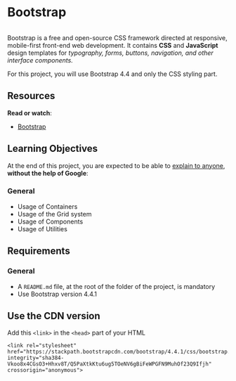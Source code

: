 # Bootstrap

<div class="panel panel-default" id="project-description">
  <div class="panel-body">
    <p><img src="https://user-images.githubusercontent.com/90220978/186951528-9e3fabe4-1f13-4e06-9219-0f886ec53748.png" alt="" loading="lazy" style=""></p>

<p>Bootstrap is a free and open-source CSS framework directed at responsive, mobile-first front-end web development. 
It contains <strong>CSS</strong> and <strong>JavaScript</strong> design templates for <em>typography, forms, buttons, navigation, and other interface components.</em></p>

<p>For this project, you will use Bootstrap 4.4 and only the CSS styling part.</p>

<h2>Resources</h2>

<p><strong>Read or watch</strong>:</p>

<ul>
<li><a href="https://getbootstrap.com/docs/4.4/getting-started/introduction/" title="Bootstrap" target="_blank">Bootstrap</a> </li>
</ul>

<h2>Learning Objectives</h2>

<p>At the end of this project, you are expected to be able to <a href="https://fs.blog/feynman-learning-technique/" title="explain to anyone" target="_blank">explain to anyone</a>, <strong>without the help of Google</strong>:</p>

<h3>General</h3>

<ul>
<li>Usage of Containers</li>
<li>Usage of the Grid system</li>
<li>Usage of Components</li>
<li>Usage of Utilities</li>
</ul>

<h2>Requirements</h2>

<h3>General</h3>

<ul>
<li>A <code>README.md</code> file, at the root of the folder of the project, is mandatory</li>
<li>Use Bootstrap version 4.4.1</li>
</ul>

<h2>Use the CDN version</h2>

<p>Add this <code>&lt;link&gt;</code> in the <code>&lt;head&gt;</code> part of your HTML</p>

<pre><code>&lt;link rel="stylesheet" href="https://stackpath.bootstrapcdn.com/bootstrap/4.4.1/css/bootstrap.min.css" integrity="sha384-Vkoo8x4CGsO3+Hhxv8T/Q5PaXtkKtu6ug5TOeNV6gBiFeWPGFN9MuhOf23Q9Ifjh" crossorigin="anonymous"&gt;
</code></pre>

  </div>
</div>
